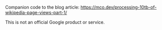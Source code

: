 Companion code to the blog article: 
https://mco.dev/processing-10tb-of-wikipedia-page-views-part-1/

This is not an official Google product or service.

